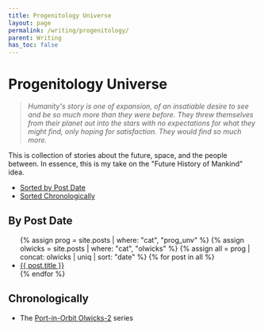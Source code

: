 ```yaml
---
title: Progenitology Universe
layout: page
permalink: /writing/progenitology/
parent: Writing
has_toc: false
---
```


# Progenitology Universe

> *Humanity's story is one of expansion, of an insatiable desire to see and be so much more than they were before. They threw themselves from their planet out into the stars with no expectations for what they might find, only hoping for satisfaction. They would find so much more.*

This is collection of stories about the future, space, and the people between. In essence, this is my take on the "Future History of Mankind" idea.

- [Sorted by Post Date](#by-post-date)
- [Sorted Chronologically](#chronologically)

## By Post Date

<ul>
{% assign prog = site.posts | where: "cat", "prog_unv" %}
{% assign olwicks = site.posts | where: "cat", "olwicks" %}
{% assign all = prog | concat: olwicks | uniq | sort: "date" %}
{% for post in all %}
<li><a href="{{ post.url }}">{{ post.title }}</a></li>
{% endfor %}
</ul>

## Chronologically

- The [Port-in-Orbit Olwicks-2](../olwicks/#chronologically) series
